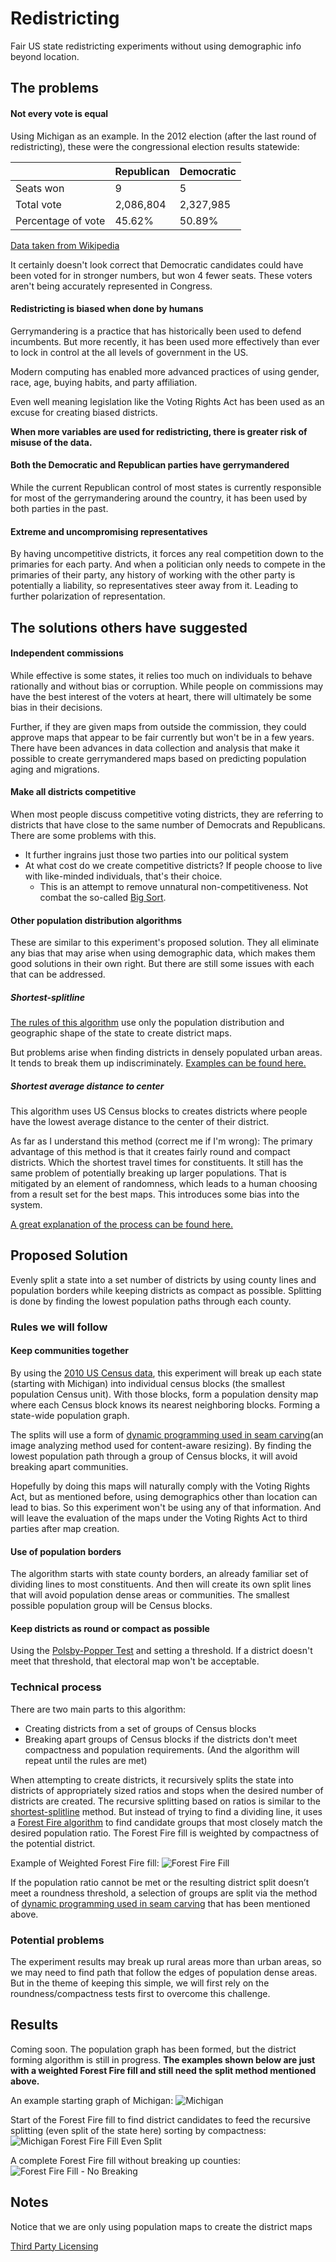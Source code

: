 # Redistricting
Fair US state redistricting experiments without using demographic info beyond location.

## The problems

#### Not every vote is equal
Using Michigan as an example. In the 2012 election (after the last round of redistricting), these were the congressional election results statewide:

|                    | Republican | Democratic |
|--------------------|------------|------------|
| Seats won          | 9          | 5          |
| Total vote         | 2,086,804  | 2,327,985  |
| Percentage of vote | 45.62%     | 50.89%     |

[Data taken from Wikipedia](https://en.wikipedia.org/wiki/United_States_House_of_Representatives_elections_in_Michigan,_2012)

It certainly doesn't look correct that Democratic candidates could have been voted for in stronger numbers, but won 4 fewer seats. These voters aren't being accurately represented in Congress. 

#### Redistricting is biased when done by humans
Gerrymandering is a practice that has historically been used to defend incumbents. But more recently, it has been used more effectively than ever to lock in control at the all levels of government in the US.

Modern computing has enabled more advanced practices of using gender, race, age, buying habits, and party affiliation.

Even well meaning legislation like the Voting Rights Act has been used as an excuse for creating biased districts.

**When more variables are used for redistricting, there is greater risk of misuse of the data.**

#### Both the Democratic and Republican parties have gerrymandered 
While the current Republican control of most states is currently responsible for most of the gerrymandering around the country, it has been used by both parties in the past.

#### Extreme and uncompromising representatives
By having uncompetitive districts, it forces any real competition down to the primaries for each party. And when a politician only needs to compete in the primaries of their party, any history of working with the other party is potentially a liability, so representatives steer away from it. Leading to further polarization of representation.

## The solutions others have suggested

#### Independent commissions
While effective is some states, it relies too much on individuals to behave rationally and without bias or corruption. While people on commissions may have the best interest of the voters at heart, there will ultimately be some bias in their decisions.

Further, if they are given maps from outside the commission, they could approve maps that appear to be fair currently but won't be in a few years. There have been advances in data collection and analysis that make it possible to create gerrymandered maps based on predicting population aging and migrations.

#### Make all districts competitive
When most people discuss competitive voting districts, they are referring to districts that have close to the same number of Democrats and Republicans. There are some problems with this.
* It further ingrains just those two parties into our political system
* At what cost do we create competitive districts? If people choose to live with like-minded individuals, that's their choice.
   * This is an attempt to remove unnatural non-competitiveness. Not combat the so-called [Big Sort](http://www.thebigsort.com/home.php).
   
#### Other population distribution algorithms
These are similar to this experiment's proposed solution. They all eliminate any bias that may arise when using demographic data, which makes them good solutions in their own right. But there are still some issues with each that can be addressed.

##### Shortest-splitline
[The rules of this algorithm](https://en.wikipedia.org/wiki/Gerrymandering#Shortest_splitline_algorithm) use only the population distribution and geographic shape of the state to create district maps.

But problems arise when finding districts in densely populated urban areas. It tends to break them up indiscriminately. [Examples can be found here.](https://rangevoting.org/SplitLR.html)

##### Shortest average distance to center
This algorithm uses US Census blocks to creates districts where people have the lowest average distance to the center of their district.

As far as I understand this method (correct me if I'm wrong): The primary advantage of this method is that it creates fairly round and compact districts. Which the shortest travel times for constituents. It still has the same problem of potentially breaking up larger populations. That is mitigated by an element of randomness, which leads to a human choosing from a result set for the best maps. This introduces some bias into the system.

[A great explanation of the process can be found here.](https://bdistricting.com/about.html)

## Proposed Solution
Evenly split a state into a set number of districts by using county lines and population borders while keeping districts as compact as possible. Splitting is done by finding the lowest population paths through each county.

### Rules we will follow

#### Keep communities together
By using the [2010 US Census data](https://www2.census.gov/census_2010/04-Summary_File_1/Michigan/), this experiment will break up each state (starting with Michigan) into individual census blocks (the smallest population Census unit). With those blocks, form a population density map where each Census block knows its nearest neighboring blocks. Forming a state-wide population graph.

The splits will use a form of [dynamic programming used in seam carving](https://en.wikipedia.org/wiki/Seam_carving#Dynamic_programming)(an image analyzing method used for content-aware resizing). By finding the lowest population path through a group of Census blocks, it will avoid breaking apart communities.

Hopefully by doing this maps will naturally comply with the Voting Rights Act, but as mentioned before, using demographics other than location can lead to bias. So this experiment won't be using any of that information. And will leave the evaluation of the maps under the Voting Rights Act to third parties after map creation. 

#### Use of population borders
The algorithm starts with state county borders, an already familiar set of dividing lines to most constituents. And then will create its own split lines that will avoid population dense areas or communities. The smallest possible population group will be Census blocks.

#### Keep districts as round or compact as possible
Using the [Polsby-Popper Test](https://en.wikipedia.org/wiki/Polsby-Popper_Test) and setting a threshold. If a district doesn't meet that threshold, that electoral map won't be acceptable.

### Technical process
There are two main parts to this algorithm:
* Creating districts from a set of groups of Census blocks
* Breaking apart groups of Census blocks if the districts don't meet compactness and population requirements.
(And the algorithm will repeat until the rules are met)

When attempting to create districts, it recursively splits the state into districts of appropriately sized ratios and stops when the desired number of districts are created. The recursive splitting based on ratios is similar to the [shortest-splitline](#Shortest-splitline) method. But instead of trying to find a dividing line, it uses a [Forest Fire algorithm](https://en.wikipedia.org/wiki/Flood_fill#Alternative_implementations) to find candidate groups that most closely match the desired population ratio. The Forest Fire fill is weighted by compactness of the potential district.

Example of Weighted Forest Fire fill:
![Forest Fire Fill](https://content.screencast.com/media/00c736d2-6ebb-40bb-85c3-4c667a6f9363_9e007f70-eddf-41a3-994c-9b412edca7cd_static_0_0_Michigan-Forest-Fire-Fill-Even%20(2).gif)

If the population ratio cannot be met or the resulting district split doesn’t meet a roundness threshold, a selection of groups are split via the method of [dynamic programming used in seam carving](https://en.wikipedia.org/wiki/Seam_carving#Dynamic_programming) that has been mentioned above.

### Potential problems
The experiment results may break up rural areas more than urban areas, so we may need to find path that follow the edges of population dense areas. But in the theme of keeping this simple, we will first rely on the roundness/compactness tests first to overcome this challenge.

## Results
Coming soon.
The population graph has been formed, but the district forming algorithm is still in progress. **The examples shown below are just with a weighted Forest Fire fill and still need the split method mentioned above.**

An example starting graph of Michigan:
![Michigan](https://content.screencast.com/users/ChrisLars/folders/Snagit/media/d367613e-19c3-40ff-9ef6-37483836da5e/11.08.2018-07.07.png)

Start of the Forest Fire fill to find district candidates to feed the recursive splitting (even split of the state here) sorting by compactness:
![Michigan Forest Fire Fill Even Split](https://content.screencast.com/media/a12bf84e-6f98-4589-ac15-2fc46d40853a_9e007f70-eddf-41a3-994c-9b412edca7cd_static_0_0_2018-11-13_20-46-59.png)

A complete Forest Fire fill without breaking up counties:
![Forest Fire Fill - No Breaking](https://content.screencast.com/media/c273a213-1c4a-4496-8aaa-914a8b910b48_9e007f70-eddf-41a3-994c-9b412edca7cd_static_0_0_2018-11-13_20-42-13.png)




## Notes
Notice that we are only using population maps to create the district maps

[Third Party Licensing](ThirdPartyLicensing.md)
